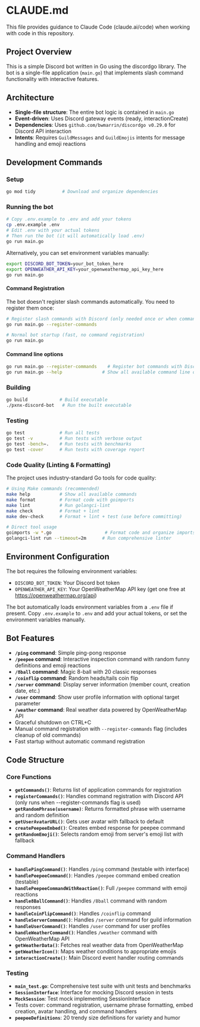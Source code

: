 # CLAUDE.md

This file provides guidance to Claude Code (claude.ai/code) when working with code in this repository.

## Project Overview

This is a simple Discord bot written in Go using the discordgo library. The bot is a single-file application (`main.go`) that implements slash command functionality with interactive features.

## Architecture

- **Single-file structure**: The entire bot logic is contained in `main.go`
- **Event-driven**: Uses Discord gateway events (ready, interactionCreate)
- **Dependencies**: Uses `github.com/bwmarrin/discordgo v0.29.0` for Discord API interaction
- **Intents**: Requires `GuildMessages` and `GuildEmojis` intents for message handling and emoji reactions

## Development Commands

### Setup
```bash
go mod tidy          # Download and organize dependencies
```

### Running the bot
```bash
# Copy .env.example to .env and add your tokens
cp .env.example .env
# Edit .env with your actual tokens
# Then run the bot (it will automatically load .env)
go run main.go
```

Alternatively, you can set environment variables manually:
```bash
export DISCORD_BOT_TOKEN=your_bot_token_here
export OPENWEATHER_API_KEY=your_openweathermap_api_key_here
go run main.go
```

#### Command Registration
The bot doesn't register slash commands automatically. You need to register them once:
```bash
# Register slash commands with Discord (only needed once or when commands change)
go run main.go --register-commands

# Normal bot startup (fast, no command registration)
go run main.go
```

#### Command line options
```bash
go run main.go --register-commands    # Register bot commands with Discord (cleans up existing commands first)
go run main.go --help               # Show all available command line options
```

### Building
```bash
go build            # Build executable
./pxnx-discord-bot   # Run the built executable
```

### Testing
```bash
go test             # Run all tests
go test -v          # Run tests with verbose output
go test -bench=.    # Run tests with benchmarks
go test -cover      # Run tests with coverage report
```

### Code Quality (Linting & Formatting)
The project uses industry-standard Go tools for code quality:

```bash
# Using Make commands (recommended)
make help           # Show all available commands
make format         # Format code with goimports
make lint           # Run golangci-lint
make check          # Format + lint
make dev-check      # Format + lint + test (use before committing)

# Direct tool usage
goimports -w *.go                    # Format code and organize imports
golangci-lint run --timeout=2m      # Run comprehensive linter
```

## Environment Configuration

The bot requires the following environment variables:
- `DISCORD_BOT_TOKEN`: Your Discord bot token
- `OPENWEATHER_API_KEY`: Your OpenWeatherMap API key (get one free at https://openweathermap.org/api)

The bot automatically loads environment variables from a `.env` file if present. Copy `.env.example` to `.env` and add your actual tokens, or set the environment variables manually.

## Bot Features

- **`/ping` command**: Simple ping-pong response
- **`/peepee` command**: Interactive inspection command with random funny definitions and emoji reactions
- **`/8ball` command**: Magic 8-ball with 20 classic responses
- **`/coinflip` command**: Random heads/tails coin flip
- **`/server` command**: Display server information (member count, creation date, etc.)
- **`/user` command**: Show user profile information with optional target parameter
- **`/weather` command**: Real weather data powered by OpenWeatherMap API
- Graceful shutdown on CTRL+C
- Manual command registration with `--register-commands` flag (includes cleanup of old commands)
- Fast startup without automatic command registration

## Code Structure

### Core Functions
- **`getCommands()`**: Returns list of application commands for registration
- **`registerCommands()`**: Handles command registration with Discord API (only runs when --register-commands flag is used)
- **`getRandomPhrase(username)`**: Returns formatted phrase with username and random definition
- **`getUserAvatarURL()`**: Gets user avatar with fallback to default
- **`createPeepeeEmbed()`**: Creates embed response for peepee command
- **`getRandomEmoji()`**: Selects random emoji from server's emoji list with fallback

### Command Handlers
- **`handlePingCommand()`**: Handles `/ping` command (testable with interface)
- **`handlePeepeeCommand()`**: Handles `/peepee` command embed creation (testable)
- **`handlePeepeeCommandWithReaction()`**: Full `/peepee` command with emoji reactions
- **`handle8BallCommand()`**: Handles `/8ball` command with random responses
- **`handleCoinFlipCommand()`**: Handles `/coinflip` command
- **`handleServerCommand()`**: Handles `/server` command for guild information
- **`handleUserCommand()`**: Handles `/user` command for user profiles
- **`handleWeatherCommand()`**: Handles `/weather` command with OpenWeatherMap API
- **`getWeatherData()`**: Fetches real weather data from OpenWeatherMap
- **`getWeatherIcon()`**: Maps weather conditions to appropriate emojis
- **`interactionCreate()`**: Main Discord event handler routing commands

### Testing
- **`main_test.go`**: Comprehensive test suite with unit tests and benchmarks
- **`SessionInterface`**: Interface for mocking Discord session in tests
- **`MockSession`**: Test mock implementing SessionInterface
- Tests cover: command registration, username phrase formatting, embed creation, avatar handling, and command handlers
- **`peepeeDefinitions`**: 20 trendy size definitions for variety and humor